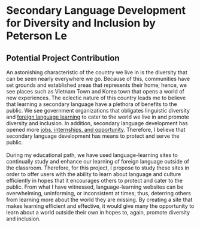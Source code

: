 # Secondary Language Development for Diversity and Inclusion by Peterson Le
## Potential Project Contribution
An astonishing characteristic of the country we live in is the diversity that can be seen nearly everywhere we go. Because of this, communities have set grounds and established areas that represents their home; hence, we see places such as Vietnam Town and Korea town that opens a world of new experiences. The eclectic nature of this country leads me to believe that learning a secondary language have a plethora of benefits to the public. We see government organizations that obligates linguistic diversity and [foreign language learning](https://www.state.gov/foreign-language-training/) to cater to the world we live in and promote diversity and inclusion. In addition, secondary language development has opened more [jobs, internships, and opportunity](https://www.cia.gov/careers/foreign-language). Therefore, I believe that secondary language development has means to protect and serve the public.<br/>
<br/>
During my educational path, we have used language-learning sites to continually study and enhance our learning of foreign language outside of the classroom. Therefore, for this project, I propose to study these sites in order to offer users with the ability to learn about language and culture efficiently in hopes that it encourages others to protect and cater to the public. From what I have witnessed, language-learning websites can be overwhelming, uninforming, or inconsistent at times; thus, deterring others from learning more about the world they are missing. By creating a site that makes learning efficient and effective, it would give many the opportunity to learn about a world outside their own in hopes to, again, promote diversity and inclusion.
